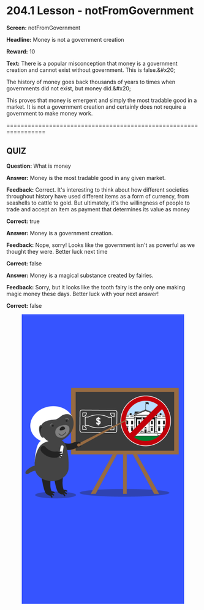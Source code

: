 # 204.1 Lesson - notFromGovernment

**Screen:** notFromGovernment

**Headline:** Money is not a government creation

**Reward:** 10

**Text:** There is a popular misconception that money is a government creation and cannot exist without government. This is false.&amp;#x20;

The history of money goes back thousands of years to times when governments did not exist, but money did.&amp;#x20;

This proves that money is emergent and simply the most tradable good in a market. It is not a government creation and certainly does not require a government to make money work.


=================================================================

## QUIZ

**Question:** What is money


**Answer:** Money is the most tradable good in any given market.

**Feedback:** Correct. It&#x27;s interesting to think about how different societies throughout history have used different items as a form of currency, from seashells to cattle to gold. But ultimately, it&#x27;s the willingness of people to trade and accept an item as payment that determines its value as money

**Correct:** true

**Answer:** Money is a government creation.

**Feedback:** Nope, sorry! Looks like the government isn&#x27;t as powerful as we thought they were. Better luck next time

**Correct:** false

**Answer:** Money is a magical substance created by fairies.

**Feedback:** Sorry, but it looks like the tooth fairy is the only one making magic money these days. Better luck with your next answer!

**Correct:** false


<figure><img src="../.gitbook/assets/204-01.png" alt=""><figcaption></figcaption></figure>

